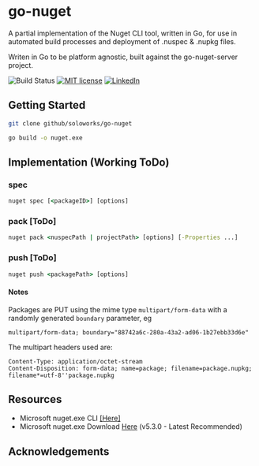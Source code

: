 # go-nuget

A partial implementation of the Nuget CLI tool, written in Go, for use in automated build processes and deployment of .nuspec &amp; .nupkg files.

Writen in Go to be platform agnostic, built against the go-nuget-server project.

![Build Status](https://github.com/soloworks/go-nuget/workflows/Build/badge.svg)
[![MIT license](https://img.shields.io/badge/License-GPLv3-blue.svg)](https://www.gnu.org/licenses/gpl-3.0.en.html)
[![LinkedIn](https://img.shields.io/badge/Contact-LinkedIn-blue)](https://www.linkedin.com/company/soloworkslondon/)

## Getting Started

```bash
git clone github/soloworks/go-nuget

go build -o nuget.exe
```

## Implementation (Working ToDo)

### spec

```cmd
nuget spec [<packageID>] [options]
```

### pack [ToDo]

```cmd
nuget pack <nuspecPath | projectPath> [options] [-Properties ...]
```

### push [ToDo]

```cmd
nuget push <packagePath> [options]
```

#### Notes

Packages are PUT using the mime type `multipart/form-data` with a randomly generated `boundary` parameter, eg

```
multipart/form-data; boundary="88742a6c-280a-43a2-ad06-1b27ebb33d6e"
```

The multipart headers used are:

```
Content-Type: application/octet-stream
Content-Disposition: form-data; name=package; filename=package.nupkg; filename*=utf-8''package.nupkg
```

## Resources

- Microsoft nuget.exe CLI [[Here]](https://docs.microsoft.com/en-us/nuget/reference/nuget-exe-cli-reference)
- Microsoft nuget.exe Download [Here](https://dist.nuget.org/win-x86-commandline/latest/nuget.exe) (v5.3.0 - Latest Recommended)

## Acknowledgements
